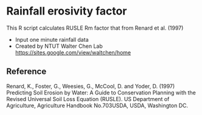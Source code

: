 # Rainfall erosivity factor


This R script calculates RUSLE Rm factor that from Renard et al. (1997)

- Input one minute rainfall data 
- Created by NTUT Walter Chen Lab https://sites.google.com/view/waltchen/home

## Reference

Renard, K., Foster, G., Weesies, G., McCool, D. and Yoder, D. (1997) Predicting Soil Erosion by Water: A Guide to Conservation Planning with the Revised Universal Soil Loss Equation (RUSLE). US Department of Agriculture, Agriculture Handbook No.703USDA, USDA, Washington DC.
